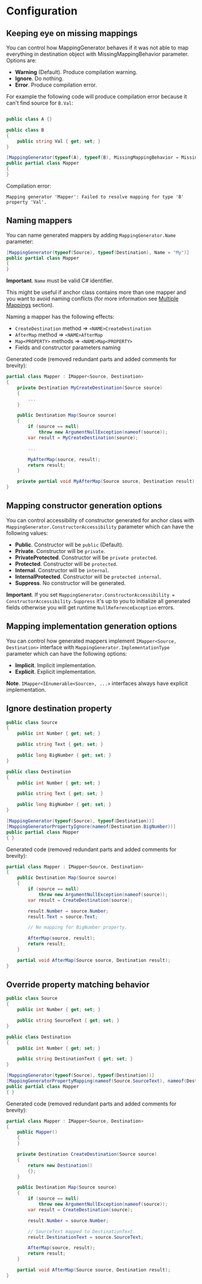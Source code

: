 # Configuration

## Keeping eye on missing mappings

You can control how MappingGenerator behaves if it was not able to map everything in destination object with MissingMappingBehavior parameter. Options are:

* **Warning** (Default). Produce compilation warning.
* **Ignore**. Do nothing.
* **Error**. Produce compilation error.

For example the following code will produce compilation error because it can't find source for `B.Val`:

```csharp

public class A {}

public class B 
{ 
    public string Val { get; set; }
}

[MappingGenerator(typeof(A), typeof(B), MissingMappingBehavior = MissingMappingBehavior.Error)]
public partial class Mapper 
{
}
```

Compilation error:

`Mapping generator 'Mapper': Failed to resolve mapping for type 'B' property 'Val'.`

## Naming mappers

You can name generated mappers by adding `MappingGenerator.Name` parameter:

```csharp
[MappingGenerator(typeof(Source), typeof(Destination), Name = "My")]
public partial class Mapper
{
}
```

**Important**. `Name` must be valid C# identifier.

This might be useful if anchor class contains more than one mapper and you want to avoid naming conflicts (for more information see [Multiple Mappings](./MultipleMappers.md) section).

Naming a mapper has the following effects:

* `CreateDestination` method => `<NAME>CreateDestination`
* `AfterMap` method => `<NAME>AfterMap`
* `Map<PROPERTY>` methods => `<NAME>Map<PROPERTY>`
* Fields and constructor parameters naming

Generated code (removed redundant parts and added comments for brevity):

```csharp
partial class Mapper : IMapper<Source, Destination>
{
    private Destination MyCreateDestination(Source source)
    {
        ...
    }

    public Destination Map(Source source)
    {
        if (source == null)
            throw new ArgumentNullException(nameof(source));
        var result = MyCreateDestination(source);

        ...

        MyAfterMap(source, result);
        return result;
    }

    private partial void MyAfterMap(Source source, Destination result);
}
```

## Mapping constructor generation options

You can control accessibility of constructor generated for anchor class with `MappingGenerator.ConstructorAccessibility` parameter which can have the following values:

* **Public**. Constructor will be `public` (Default).
* **Private**. Constructor will be `private`.
* **PrivateProtected**. Constructor will be `private protected`.
* **Protected**. Constructor will be `protected`.
* **Internal**. Constructor will be `internal`.
* **InternalProtected**. Constructor will be `protected internal`.
* **Suppress**. No constructor will be generated.

**Important**. If you set `MappingGenerator.ConstructorAccessibility = ConstructorAccessibility.Suppress` it's up to you to initialize all generated fields otherwise you will get runtime `NullReferenceException` errors.

## Mapping implementation generation options

You can control how generated mappers implement `IMapper<Source, Destination>` interface with `MappingGenerator.ImplementationType` parameter which can have the following options:

* **Implicit**. Implicit implementation.
* **Explicit**. Explicit implementation.

**Note**. `IMapper<IEnumerable<Source>, ...>` interfaces always have explicit implementation.

## Ignore destination property

```csharp
public class Source
{
    public int Number { get; set; }

    public string Text { get; set; }

    public long BigNumber { get; set; }
}

public class Destination
{
    public int Number { get; set; }

    public string Text { get; set; }

    public long BigNumber { get; set; }
}

[MappingGenerator(typeof(Source), typeof(Destination))]
[MappingGeneratorPropertyIgnore(nameof(Destination.BigNumber))]
public partial class Mapper
{ }
```

Generated code (removed redundant parts and added comments for brevity):

```csharp
partial class Mapper : IMapper<Source, Destination>
{
    public Destination Map(Source source)
    {
        if (source == null)
            throw new ArgumentNullException(nameof(source));
        var result = CreateDestination(source);

        result.Number = source.Number;
        result.Text = source.Text;

        // No mapping for BigNumber property.

        AfterMap(source, result);
        return result;
    }

    partial void AfterMap(Source source, Destination result);
}
```

## Override property matching behavior

```csharp
public class Source
{
    public int Number { get; set; }

    public string SourceText { get; set; }
}

public class Destination
{
    public int Number { get; set; }

    public string DestinationText { get; set; }
}

[MappingGenerator(typeof(Source), typeof(Destination))]
[MappingGeneratorPropertyMapping(nameof(Source.SourceText), nameof(Destination.DestinationText))]
public partial class Mapper
{ }
```

Generated code (removed redundant parts and added comments for brevity):

```csharp
partial class Mapper : IMapper<Source, Destination>
{
    public Mapper()
    {
    }

    private Destination CreateDestination(Source source)
    {
        return new Destination()
        {};
    }

    public Destination Map(Source source)
    {
        if (source == null)
            throw new ArgumentNullException(nameof(source));
        var result = CreateDestination(source);

        result.Number = source.Number;

        // SourceText mapped to DestinationText.
        result.DestinationText = source.SourceText;

        AfterMap(source, result);
        return result;
    }

    partial void AfterMap(Source source, Destination result);
}
```
